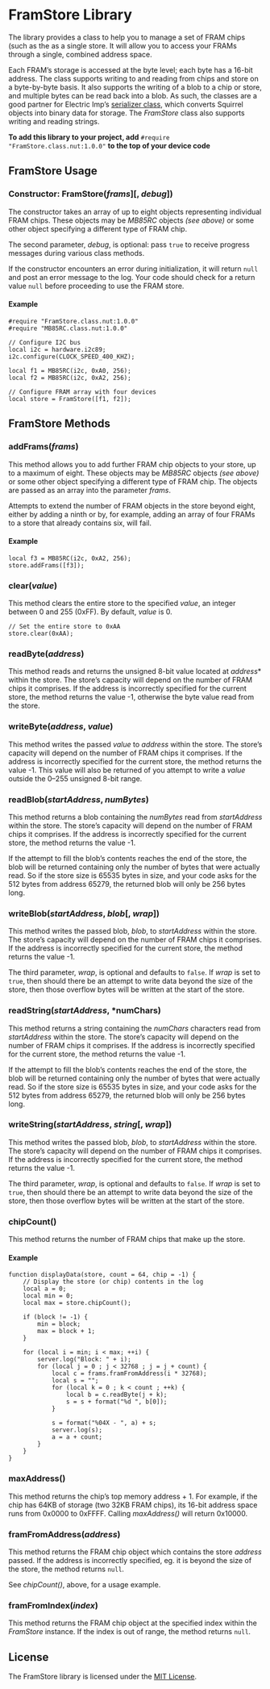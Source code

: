 # FramStore Library

The library provides a class to help you to manage a set of FRAM chips (such as the as a single store. It will allow you to access your FRAMs through a single, combined address space.

Each FRAM’s storage is accessed at the byte level; each byte has a 16-bit address. The class supports writing to and reading from chips and store on a byte-by-byte basis. It also supports the writing of a blob to a chip or store, and multiple bytes can be read back into a blob. As such, the classes are a good partner for Electric Imp’s [serializer class](https://electricimp.com/docs/libraries/utilities/), which converts Squirrel objects into binary data for storage. The *FramStore* class also supports writing and reading strings.

**To add this library to your project, add** `#require "FramStore.class.nut:1.0.0"` **to the top of your device code**

## FramStore Usage

### Constructor: FramStore(*frams*][, *debug*])

The constructor takes an array of up to eight objects representing individual FRAM chips. These objects may be *MB85RC* objects *(see above)* or some other object specifying a different type of FRAM chip.

The second parameter, *debug*, is optional: pass `true` to receive progress messages during various class methods.

If the constructor encounters an error during initialization, it will return `null` and post an error message to the log. Your code should check for a return value `null` before proceeding to use the FRAM store.

#### Example

```
#require "FramStore.class.nut:1.0.0"
#require "MB85RC.class.nut:1.0.0"

// Configure I2C bus
local i2c = hardware.i2c89;
i2c.configure(CLOCK_SPEED_400_KHZ);

local f1 = MB85RC(i2c, 0xA0, 256);
local f2 = MB85RC(i2c, 0xA2, 256);

// Configure FRAM array with four devices
local store = FramStore([f1, f2]);
```

## FramStore Methods

### addFrams(*frams*)

This method allows you to add further FRAM chip objects to your store, up to a maximum of eight. These objects may be *MB85RC* objects *(see above)* or some other object specifying a different type of FRAM chip. The objects are passed as an array into the parameter *frams*. 

Attempts to extend the number of FRAM objects in the store beyond eight, either by adding a ninth or by, for example, adding an array of four FRAMs to a store that already contains six, will fail.

#### Example

```
local f3 = MB85RC(i2c, 0xA2, 256);
store.addFrams([f3]);
```

### clear(*value*)

This method clears the entire store to the specified *value*, an integer between 0 and 255 (0xFF). By default, *value* is 0.

```
// Set the entire store to 0xAA
store.clear(0xAA);
```

### readByte(*address*)

This method reads and returns the unsigned 8-bit value located at *address** within the store. The store’s capacity will depend on the number of FRAM chips it comprises. If the address is incorrectly specified for the current store, the method returns the value -1, otherwise the byte value read from the store.

### writeByte(*address*, *value*)

This method writes the passed *value* to *address* within the store. The store’s capacity will depend on the number of FRAM chips it comprises. If the address is incorrectly specified for the current store, the method returns the value -1. This value will also be returned of you attempt to write a *value* outside the 0&ndash;255 unsigned 8-bit range.

### readBlob(*startAddress*, *numBytes*)

This method returns a blob containing the *numBytes* read from *startAddress* within the store. The store’s capacity will depend on the number of FRAM chips it comprises. If the address is incorrectly specified for the current store, the method returns the value -1.

If the attempt to fill the blob’s contents reaches the end of the store, the blob will be returned containing only the number of bytes that were actually read. So if the store size is 65535 bytes in size, and your code asks for the 512 bytes from address 65279, the returned blob will only be 256 bytes long.

### writeBlob(*startAddress*, *blob*[, *wrap*])

This method writes the passed blob, *blob*, to *startAddress* within the store. The store’s capacity will depend on the number of FRAM chips it comprises. If the address is incorrectly specified for the current store, the method returns the value -1.

The third parameter, *wrap*, is optional and defaults to `false`. If *wrap* is set to `true`, then should there be an attempt to write data beyond the size of the store, then those overflow bytes will be written at the start of the store.

### readString(*startAddress*, *numChars)

This method returns a string containing the *numChars* characters read from *startAddress* within the store. The store’s capacity will depend on the number of FRAM chips it comprises. If the address is incorrectly specified for the current store, the method returns the value -1.

If the attempt to fill the blob’s contents reaches the end of the store, the blob will be returned containing only the number of bytes that were actually read. So if the store size is 65535 bytes in size, and your code asks for the 512 bytes from address 65279, the returned blob will only be 256 bytes long.

### writeString(*startAddress*, *string*[, *wrap*])

This method writes the passed blob, *blob*, to *startAddress* within the store. The store’s capacity will depend on the number of FRAM chips it comprises. If the address is incorrectly specified for the current store, the method returns the value -1.

The third parameter, *wrap*, is optional and defaults to `false`. If *wrap* is set to `true`, then should there be an attempt to write data beyond the size of the store, then those overflow bytes will be written at the start of the store.

### chipCount()

This method returns the number of FRAM chips that make up the store.

#### Example

```
function displayData(store, count = 64, chip = -1) {
	// Display the store (or chip) contents in the log
    local a = 0;
    local min = 0;
    local max = store.chipCount();

    if (block != -1) {
        min = block;
        max = block + 1;
    }

    for (local i = min; i < max; ++i) {
        server.log("Block: " + i);
        for (local j = 0 ; j < 32768 ; j = j + count) {
            local c = frams.framFromAddress(i * 32768);
            local s = "";
            for (local k = 0 ; k < count ; ++k) {
                local b = c.readByte(j + k);
                s = s + format("%d ", b[0]);
            }

            s = format("%04X - ", a) + s;
            server.log(s);
            a = a + count;
        }
    }
}
```

### maxAddress()

This method returns the chip’s top memory address + 1. For example, if the chip has 64KB of storage (two 32KB FRAM chips), its 16-bit address space runs from 0x0000 to 0xFFFF. Calling *maxAddress()* will return 0x10000.
 
### framFromAddress(*address*)

This method returns the FRAM chip object which contains the store *address* passed. If the address is incorrectly specified, eg. it is beyond the size of the store, the method returns `null`.

See *chipCount()*, above, for a usage example.

### framFromIndex(*index*)

This method returns the FRAM chip object at the specified index within the *FramStore* instance. If the index is out of range, the method returns `null`.

## License

The FramStore library is licensed under the [MIT License](https://github.com/electricimp/FramStore/LICENSE).
